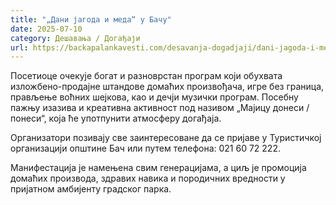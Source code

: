 ```yaml
---
title: "„Дани јагода и меда“ у Бачу"
date: 2025-07-10
category: Дешавања / Догађаји
url: https://backapalankavesti.com/desavanja-dogadjaji/dani-jagoda-i-meda-u-bacu/
---
```


Посетиоце очекује богат и разноврстан програм који обухвата изложбено-продајне штандове домаћих произвођача, игре без граница, прављење воћних шејкова, као и дечји музички програм. Посебну пажњу изазива и креативна активност под називом „Мајицу донеси / понеси“, која ће употпунити атмосферу догађаја.

Организатори позивају све заинтересоване да се пријаве у Туристичкој организацији општине Бач или путем телефона: 021 60 72 222.

Манифестација је намењена свим генерацијама, а циљ је промоција домаћих производа, здравих навика и породичних вредности у пријатном амбијенту градског парка.
